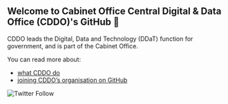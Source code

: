 ## Welcome to Cabinet Office Central Digital & Data Office (CDDO)'s GitHub :wave:

CDDO leads the Digital, Data and Technology (DDaT) function for government, and is part of the Cabinet Office.

You can read more about:

- [what CDDO do](https://www.gov.uk/government/organisations/central-digital-and-data-office/about)
- [joining CDDO’s organisation on GitHub](JOINING.md)

![Twitter Follow](https://img.shields.io/twitter/follow/cabinetofficeuk?style=social)
